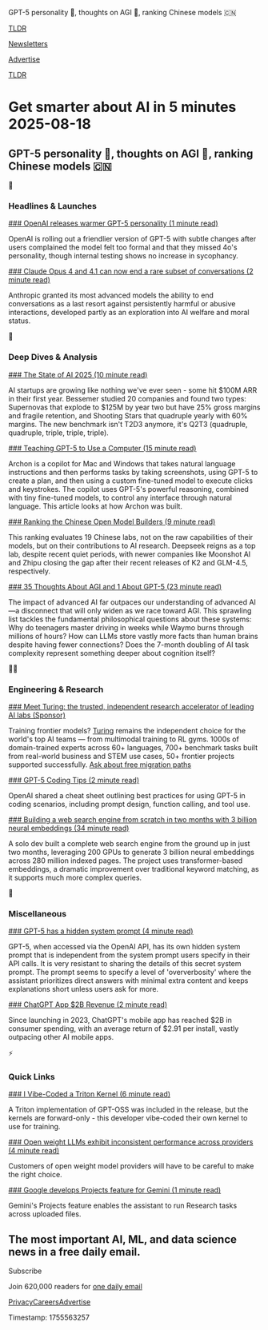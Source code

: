 GPT-5 personality 🤖, thoughts on AGI 🧠, ranking Chinese models 🇨🇳

[TLDR](/)

[Newsletters](/newsletters)

[Advertise](https://advertise.tldr.tech/)

[TLDR](/)

# Get smarter about AI in 5 minutes 2025-08-18

## GPT-5 personality 🤖, thoughts on AGI 🧠, ranking Chinese models 🇨🇳

🚀

### Headlines & Launches

[### OpenAI releases warmer GPT-5 personality (1 minute read)](https://threadreaderapp.com/thread/1956461718097494196.html?utm_source=tldrai)

OpenAI is rolling out a friendlier version of GPT-5 with subtle changes after users complained the model felt too formal and that they missed 4o's personality, though internal testing shows no increase in sycophancy.

[### Claude Opus 4 and 4.1 can now end a rare subset of conversations (2 minute read)](https://www.anthropic.com/research/end-subset-conversations?utm_source=tldrai)

Anthropic granted its most advanced models the ability to end conversations as a last resort against persistently harmful or abusive interactions, developed partly as an exploration into AI welfare and moral status.

🧠

### Deep Dives & Analysis

[### The State of AI 2025 (10 minute read)](https://nextbigteng.substack.com/p/the-state-of-ai-2025?utm_source=tldrai)

AI startups are growing like nothing we've ever seen - some hit $100M ARR in their first year. Bessemer studied 20 companies and found two types: Supernovas that explode to $125M by year two but have 25% gross margins and fragile retention, and Shooting Stars that quadruple yearly with 60% margins. The new benchmark isn't T2D3 anymore, it's Q2T3 (quadruple, quadruple, triple, triple, triple).

[### Teaching GPT-5 to Use a Computer (15 minute read)](https://prava.co/archon/?utm_source=tldrai)

Archon is a copilot for Mac and Windows that takes natural language instructions and then performs tasks by taking screenshots, using GPT-5 to create a plan, and then using a custom fine-tuned model to execute clicks and keystrokes. The copilot uses GPT-5's powerful reasoning, combined with tiny fine-tuned models, to control any interface through natural language. This article looks at how Archon was built.

[### Ranking the Chinese Open Model Builders (9 minute read)](https://www.interconnects.ai/p/chinas-top-19-open-model-labs?utm_source=tldrai)

This ranking evaluates 19 Chinese labs, not on the raw capabilities of their models, but on their contributions to AI research. Deepseek reigns as a top lab, despite recent quiet periods, with newer companies like Moonshot AI and Zhipu closing the gap after their recent releases of K2 and GLM-4.5, respectively.

[### 35 Thoughts About AGI and 1 About GPT-5 (23 minute read)](https://secondthoughts.ai/p/thoughts-about-agi-and-gpt-5?utm_source=tldrai)

The impact of advanced AI far outpaces our understanding of advanced AI—a disconnect that will only widen as we race toward AGI. This sprawling list tackles the fundamental philosophical questions about these systems: Why do teenagers master driving in weeks while Waymo burns through millions of hours? How can LLMs store vastly more facts than human brains despite having fewer connections? Does the 7-month doubling of AI task complexity represent something deeper about cognition itself?

👨‍💻

### Engineering & Research

[### Meet Turing: the trusted, independent research accelerator of leading AI labs (Sponsor)](https://go.turing.com/llm-training-migration?utm_source=tldr&amp;utm_medium=syndicate&amp;utm_campaign=20250818_ta2-q3_customer&amp;utm_content=llm-migration&amp;utm_term=client-gen-edu_newsletter-secondary)

Training frontier models? [Turing](https://go.turing.com/llm-training-migration?utm_source=tldr&utm_medium=syndicate&utm_campaign=20250818_ta2-q3_customer&utm_content=llm-migration&utm_term=client-gen-edu_newsletter-secondary) remains the independent choice for the world's top AI teams — from multimodal training to RL gyms. 1000s of domain-trained experts across 60+ languages, 700+ benchmark tasks built from real-world business and STEM use cases, 50+ frontier projects supported successfully. [Ask about free migration paths](https://go.turing.com/llm-training-migration?utm_source=tldr&utm_medium=syndicate&utm_campaign=20250818_ta2-q3_customer&utm_content=llm-migration&utm_term=client-gen-edu_newsletter-secondary)

[### GPT-5 Coding Tips (2 minute read)](https://cdn.openai.com/API/docs/gpt-5-for-coding-cheatsheet.pdf?utm_source=tldrai)

OpenAI shared a cheat sheet outlining best practices for using GPT-5 in coding scenarios, including prompt design, function calling, and tool use.

[### Building a web search engine from scratch in two months with 3 billion neural embeddings (34 minute read)](https://blog.wilsonl.in/search-engine/?utm_source=tldrai)

A solo dev built a complete web search engine from the ground up in just two months, leveraging 200 GPUs to generate 3 billion neural embeddings across 280 million indexed pages. The project uses transformer-based embeddings, a dramatic improvement over traditional keyword matching, as it supports much more complex queries.

🎁

### Miscellaneous

[### GPT-5 has a hidden system prompt (4 minute read)](https://simonwillison.net/2025/Aug/15/gpt-5-has-a-hidden-system-prompt/?utm_source=tldrai)

GPT-5, when accessed via the OpenAI API, has its own hidden system prompt that is independent from the system prompt users specify in their API calls. It is very resistant to sharing the details of this secret system prompt. The prompt seems to specify a level of 'oververbosity' where the assistant prioritizes direct answers with minimal extra content and keeps explanations short unless users ask for more.

[### ChatGPT App $2B Revenue (2 minute read)](https://techcrunch.com/2025/08/15/chatgpts-mobile-app-has-generated-2b-to-date-earns-2-91-per-install/?utm_source=tldrai)

Since launching in 2023, ChatGPT's mobile app has reached $2B in consumer spending, with an average return of $2.91 per install, vastly outpacing other AI mobile apps.

⚡️

### Quick Links

[### I Vibe-Coded a Triton Kernel (6 minute read)](https://benanderson.work/blog/vibe-coded-kernel/?utm_source=tldrai)

A Triton implementation of GPT-OSS was included in the release, but the kernels are forward-only - this developer vibe-coded their own kernel to use for training.

[### Open weight LLMs exhibit inconsistent performance across providers (4 minute read)](https://simonwillison.net/2025/Aug/15/inconsistent-performance/?utm_source=tldrai)

Customers of open weight model providers will have to be careful to make the right choice.

[### Google develops Projects feature for Gemini (1 minute read)](https://www.testingcatalog.com/google-develops-projects-feature-for-gemini/?utm_source=tldrai)

Gemini's Projects feature enables the assistant to run Research tasks across uploaded files.

## The most important AI, ML, and data science news in a free daily email.

Subscribe

Join 620,000 readers for [one daily email](/api/latest/ai)

[Privacy](/privacy)[Careers](https://jobs.ashbyhq.com/tldr.tech)[Advertise](/ai/advertise)

Timestamp: 1755563257